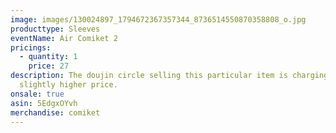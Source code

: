 ```yaml
---
image: images/130024897_1794672367357344_8736514550870358808_o.jpg
producttype: Sleeves
eventName: Air Comiket 2
pricings:
  - quantity: 1
    price: 27
description: The doujin circle selling this particular item is charging a
  slightly higher price.
onsale: true
asin: 5EdgxOYvh
merchandise: comiket
---
```

